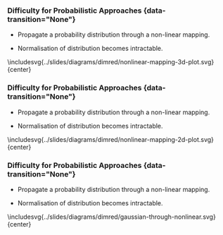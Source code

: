 
### Difficulty for Probabilistic Approaches {data-transition="None"}

-   Propagate a probability distribution through a non-linear mapping.

-   Normalisation of distribution becomes intractable.

\includesvg{../slides/diagrams/dimred/nonlinear-mapping-3d-plot.svg}{center}


### Difficulty for Probabilistic Approaches {data-transition="None"}

-   Propagate a probability distribution through a non-linear mapping.

-   Normalisation of distribution becomes intractable.

\includesvg{../slides/diagrams/dimred/nonlinear-mapping-2d-plot.svg}{center}


### Difficulty for Probabilistic Approaches {data-transition="None"}

-   Propagate a probability distribution through a non-linear mapping.

-   Normalisation of distribution becomes intractable.

\includesvg{../slides/diagrams/dimred/gaussian-through-nonlinear.svg}{center}


